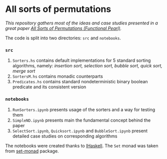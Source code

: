# All sorts of permutations

*This repository gathers most of the ideas and case studies presented in a great paper [All Sorts of Permutations (Functional Pearl)](https://www.informatik.uni-kiel.de/~sad/icfp2016-preprint.pdf).*

The code is split into two directories: `src` and `notebooks`.

### `src`
1. `Sorters.hs` contains default implementations for 5 standard sorting algorithms, namely: *insertion sort, selection sort, bubble sort, quick sort, merge sort*
2. `SortersM.hs` contains monadic counterparts
3. `Predicates.hs` contains standard nondeterministic binary boolean predicate and its consistent version

### `notebooks`
1. `RunSorters.ipynb` presents usage of the sorters and a way for testing them
2. `SimpleND.ipynb` presents main the fundamental concept behind the paper
3. `SelectSort.ipynb`, `Quicksort.ipynb` and `BubbleSort.ipynb` present detailed case studies on corresponding algorithms


The notebooks were created thanks to [IHaskell](https://github.com/gibiansky/IHaskell). The `Set` monad was taken from [set-monad](https://hackage.haskell.org/package/set-monad#:~:text=The%20set%2Dmonad%20library%20provides,with%20a%20constrained%20run%20function.) package.